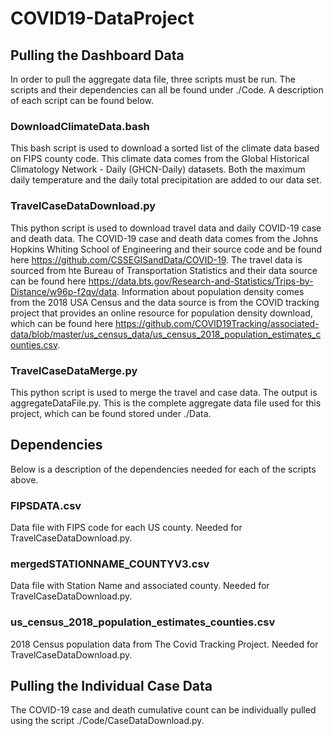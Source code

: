 # COVID19-DataProject

## Pulling the Dashboard Data
In order to pull the aggregate data file, three scripts must be run. The scripts and their dependencies can all be found under ./Code. A description of each script can be found below.

### DownloadClimateData.bash 
This bash script is used to download a sorted list of the climate data based on FIPS county code. This climate data comes from the Global Historical Climatology Network - Daily (GHCN-Daily) datasets. Both the maximum daily temperature and the daily total precipitation are added to our data set.

### TravelCaseDataDownload.py
This python script is used to download travel data and daily COVID-19 case and death data. The COVID-19 case and death data comes from the Johns Hopkins Whiting School of Engineering and their source code and be found here https://github.com/CSSEGISandData/COVID-19. The travel data is sourced from hte Bureau of Transportation Statistics and their data source can be found here https://data.bts.gov/Research-and-Statistics/Trips-by-Distance/w96p-f2qv/data. Information about population density comes from the 2018 USA Census and the data source is from the COVID tracking project that provides an online resource for population density download, which can be found here https://github.com/COVID19Tracking/associated-data/blob/master/us_census_data/us_census_2018_population_estimates_counties.csv.

### TravelCaseDataMerge.py
This python script is used to merge the travel and case data. The output is aggregateDataFile.py. This is the complete aggregate data file used for this project, which can be found stored under ./Data.

## Dependencies
Below is a description of the dependencies needed for each of the scripts above.

### FIPSDATA.csv
Data file with FIPS code for each US county. Needed for TravelCaseDataDownload.py.

### mergedSTATIONNAME_COUNTYV3.csv
Data file with Station Name and associated county. Needed for TravelCaseDataDownload.py.

### us_census_2018_population_estimates_counties.csv
2018 Census population data from The Covid Tracking Project. Needed for TravelCaseDataDownload.py.

## Pulling the Individual Case Data

The COVID-19 case and death cumulative count can be individually pulled using the script ./Code/CaseDataDownload.py.


